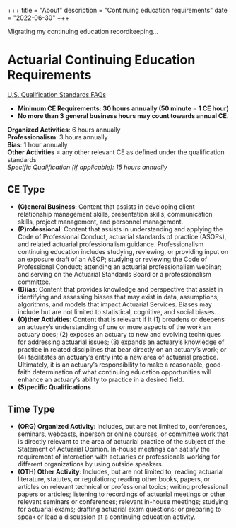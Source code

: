 +++
title = "About"
description = "Continuing education requirements"
date = "2022-06-30"
+++

Migrating my continuing education recordkeeping... 

# Actuarial Continuing Education Requirements

[U.S. Qualification Standards FAQs](https://www.actuary.org/sites/default/files/2021-11/USQS_2021.pdf)

* __Minimum CE Requirements: 30 hours annually (50 minute = 1 CE hour)__
* __No more than 3 general business hours may count towards annual CE.__

__Organized Activities__: 6 hours annually  
__Professionalism__: 3 hours annually  
__Bias__: 1 hour annually  
__Other Activities__ = any other relevant CE as defined under the qualification standards  
_Specific Qualification (if applicable): 15 hours annually_
			
## CE Type

* __(G)eneral Business__: Content that assists in developing client relationship management skills, presentation skills, communication skills, project management, and personnel management.
* __(P\)rofessional__: Content that assists in understanding and applying the Code of Professional Conduct, actuarial standards of practice (ASOPs), and related actuarial professionalism guidance. Professionalism continuing education includes studying, reviewing, or providing input on an exposure draft of an ASOP; studying or reviewing the Code of Professional Conduct; attending an actuarial professionalism webinar; and serving on the Actuarial Standards Board or a professionalism committee.
* __(B)ias__: Content that provides knowledge and perspective that assist in identifying and assessing biases that may exist in data, assumptions, algorithms, and models that impact Actuarial Services. Biases may include but are not limited to statistical, cognitive, and social biases.
* __(O)ther Activities__: Content that is relevant if it (1) broadens or deepens an actuary’s understanding of one or more aspects of the work an actuary does; (2) exposes an actuary to new and evolving techniques for addressing actuarial issues; (3) expands an actuary’s knowledge of practice in related disciplines that bear directly on an actuary’s work; or (4) facilitates an actuary’s entry into a new area of actuarial practice. Ultimately, it is an actuary’s responsibility to make a reasonable, good-faith determination of what continuing education opportunities will enhance an actuary’s ability to practice in a desired field.
* __(S)pecific Qualifications__

## Time Type

  * __(ORG) Organized Activity__: Includes, but are not limited to, conferences, seminars, webcasts, inperson or online courses, or committee work that is directly relevant to the area of actuarial practice of the subject of the Statement of Actuarial Opinion. In-house meetings can satisfy the requirement of interaction with actuaries or professionals working for different organizations by using outside speakers.
  * __(OTH) Other Activity__: Includes, but are not limited to, reading actuarial literature, statutes, or regulations; reading other books, papers, or articles on relevant technical or professional topics; writing professional papers or articles; listening to recordings of actuarial meetings or other relevant seminars or conferences; relevant in-house meetings; studying for actuarial exams; drafting actuarial exam questions; or preparing to speak or lead a discussion at a continuing education activity.
